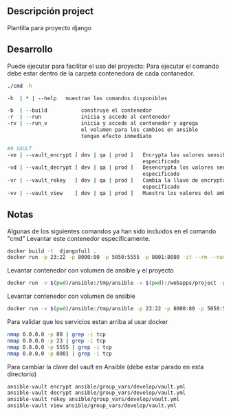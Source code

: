 ## Descripción project
Plantilla para proyecto django

## Desarrollo

Puede ejecutar  para facilitar el uso del proyecto:
Para ejecutar el comando debe estar dentro de la carpeta contenedora de cada contanedor.
```sh
./cmd -h
```
```sh
-h  | * | --help   muestran los comandos disponibles

-b  | --build           construye el contenedor                         (docker build)
-r  | --run             inicia y accede al contenedor                   (docker run -it)
-rv | --run_v           inicia y accede al contenedor y agrega          (docker exec -it)
                        el volumen para los cambios en ansible
                        tengan efecto inmediato

## VAULT
-ve | --vault_encrypt [ dev | qa | prod ]   Encrypta los valores sensibles del ambiente     (ansible-vault encrypt)
                                            especificado
-vd | --vault_decrypt [ dev | qa | prod ]   Desencrypta los valores sensibles del ambiente  (ansible-vault decrypt)
                                            especificado
-vr | --vault_rekey   [ dev | qa | prod ]   Cambia la llave de encryptación del ambiente    (ansible-vault rekey)
                                            especificado
-vv | --vault_view    [ dev | qa | prod ]   Muestra los valores del ambiente especificado   (ansible-vault view)
```
## Notas

Algunas de los siguientes comandos ya han sido incluidos en el comando "cmd"
Levantar este contenedor especificamente.
```sh
docker build -t  djangofull .
docker run -p 23:22 -p 8000:80 -p 5050:5555 -p 8001:8080 -it --rm --name djangofull saengate/djfullapp
```

Levantar contenedor con volumen de ansible y el proyecto
```sh
docker run -v $(pwd)/ansible:/tmp/ansible -v $(pwd):/webapps/project -p 23:22 -p 8000:80 -p 5050:5555 -p 8001:8080 --rm -it --name djangofull djangofull
```

Levantar contenedor con volumen de ansible
```sh
docker run -v $(pwd)/ansible:/tmp/ansible -p 23:22 -p 8000:80 -p 5050:5555 -p 8001:8080 --rm -it --name djangofull djangofull
```

Para validar que los servicios estan arriba al usar docker
```sh
nmap 0.0.0.0 -p 80 | grep -i tcp
nmap 0.0.0.0 -p 23 | grep -i tcp
nmap 0.0.0.0 -p 5555 | grep -i tcp
nmap 0.0.0.0 -p 8001 | grep -i tcp
```

Para cambiar la clave del vault en Ansible (debe estar parado en esta directorio)
```sh
ansible-vault encrypt ansible/group_vars/develop/vault.yml
ansible-vault decrypt ansible/group_vars/develop/vault.yml
ansible-vault rekey ansible/group_vars/develop/vault.yml
ansible-vault view ansible/group_vars/develop/vault.yml
```
